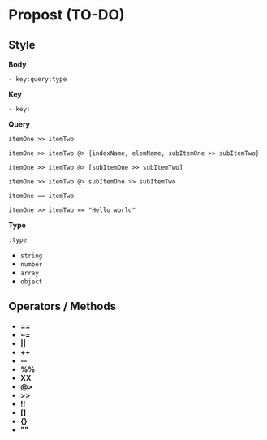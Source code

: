 # Propost (TO-DO)

## Style

**Body**
```
- key:query:type
```

**Key**
```
- key:
```

**Query**
```
itemOne >> itemTwo
```

```
itemOne >> itemTwo @> {indexName, elemName, subItemOne >> subItemTwo}
```

```
itemOne >> itemTwo @> [subItemOne >> subItemTwo]
```

```
itemOne >> itemTwo @> subItemOne >> subItemTwo
```

```
itemOne == itemTwo
```

```
itemOne >> itemTwo == "Hello world"
```

**Type**
```
:type
```

- `string`
- `number`
- `array`
- `object`

## Operators / Methods
- **==**
- **~=**
- **||**
- **++**
- **\-\-**
- **%%**
- **XX**
- **@>**
- **>>**
- **!!**
- **[]**
- **{}**
- **""**
